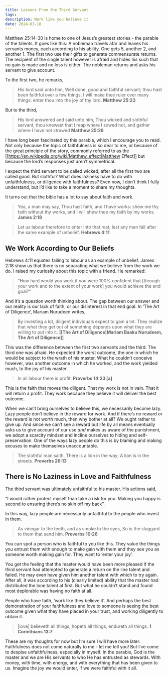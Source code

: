 ```yaml
---
title: Lessons From the Third Servant
tags: 
description: Work like you believe it
date: 2024-03-18
---
```

Matthew 25:14-30 is home to one of Jesus’s greatest stories - the parable of the talents. It goes like this: A nobleman travels afar and leaves his servants money, each according to his ability. One gets 5, another 2, and another 1. The first two use their gifts to generate commensurate returns. The recipient of the single talent however is afraid and hides his such that no gain is made and no loss is either. The nobleman returns and asks his servant to give account.

To the first two, he remarks,

>His lord said unto him, ﻿Well done, good and faithful servant; thou hast been faithful over a few things, I will make thee ruler over many things: enter thou into the joy of thy lord.
>**Matthew 25:23**  

But to the third,

> His lord answered and said unto him, Thou wicked and ﻿slothful servant, thou knewest that I reap where I sowed not, and gather where I have not strawed
> **Matthew 25:26**  


I have long been fascinated by this parable, which I encourage you to read. Not only because the topic of faithfulness is so dear to me, or because of the great principle of the story, commonly referred to as the [[https://en.wikipedia.org/wiki/Matthew_effect|Matthew Effect]] but because the lord’s responses just aren’t symmetrical. 

I expect the third servant to be called wicked, after all the first two are called good. But slothful? What does laziness have to do with unfaithfulness, or diligence with faithfulness? Even now, I don’t think I fully understand, but I’d like to take a moment to share my thoughts.

It turns out that the bible has a lot to say about faith and work.

> Yea, a man may say, Thou hast faith, and I have works: shew me thy faith ﻿without thy works, and I will ﻿shew thee ﻿my faith by my works.
> **James 2:18** 

> Let us labour therefore to enter into that rest, lest any man fall ﻿after the same ﻿example of ﻿﻿unbelief.
> **Hebrews 4:11**  


## We Work According to Our Beliefs

Hebrews 4:11 equates failing to labour as an example of unbelief. James 2:18 show us that there is no separating what we believe from the work we do. I raised my curiosity about this topic with a friend. He remarked:

> “How hard would you work if you were 100% confident that \[through your work and to the extent of your work] you would achieve the end goal?”

And it’s a question worth thinking about. The gap between our answer and our reality is our lack of faith, or our disinterest in that end goal. In ‘The Art of Diligence’,  Mariam Nurudeen writes,

> By investing a lot, diligent individuals expect to gain a lot. They realize that what they get out of something depends upon what they are willing to put into it.
> **[[The Art of Diligence|Mariam Baaku Nurudeem, The Art of Diligence]]**

This was the difference between the first two servants and the third. The third one was afraid. He expected the worst outcome, the one in which he would be subject to the wrath of his master. What he couldn’t conceive however, was another outcome in which he worked, and the work yielded much, to the joy of his master.

> In all labour there is profit:
> **Proverbs 14:23 \[a]**  

This is the faith that moves the diligent. That my work is not in vain. That it will return a profit. They work because they believe it will deliver the best outcome. 

When we can’t bring ourselves to believe this, we necessarily become lazy. Lazy people don’t believe in the reward for work. And if there’s no reward or the reward is not worth much, then why bother at all? We ought rather to give up. And since we can’t see a reward but life by all means eventually asks us to give account of our use *and* makes us aware of the punishment, we adopt a scarcity mindset and incline ourselves to hiding and self-preservation. One of the ways lazy people do this is by blaming and making excuses to make themselves unaccountable.

>﻿The slothful man saith, There is ﻿a lion in the way;
>﻿A lion is in the streets.
>﻿**Proverbs 26:13**  

## There is No Laziness in Love and Faithfulness

The third servant was ultimately unfaithful to his master. His actions said,  

“I would rather protect myself than take a risk for you. Making you happy is second to ensuring there’s no skin off my back”.  

In this way, lazy people are necessarily unfaithful to the people who invest in them. 

>As vinegar to the teeth, and as smoke to the eyes,
>So is the sluggard to them that send him.
>**Proverbs 10:26**  

You can spot a person who is faithful to you like this. They value the things you entrust them with enough to make gain with them and they see you as someone worth making gain for. They want to ‘enter your joy’.

You get the feeling that the master would have been more pleased if the third servant had attempted to generate a return on the line talent and failed. He may even have given him another talent with which to try again. After all, it was according to his (clearly limited) ability that the master had distributed the lone talent at first. But what he couldn’t stand and found most deplorable was having no faith at all.

People who have faith, ‘work like they believe it’. And perhaps the best demonstration of your faithfulness and love to someone is seeing the best outcome given what they have placed in your trust, and working diligently to obtain it.

> \[love] believeth all things, hopeth all things, ﻿endureth all things.
> **1 Corinthians 13:7**  


These are my thoughts for now but I’m sure I will have more later. Faithfulness does not come naturally to me - let me tell you! But I’ve come to despise unfaithfulness, especially in myself. In the parable, God is the master and we are His servants to who He has entrusted as stewards. With money, with time, with energy, and with everything that has been given to us. Imagine the joy we would enter, if we were faithful with it all.